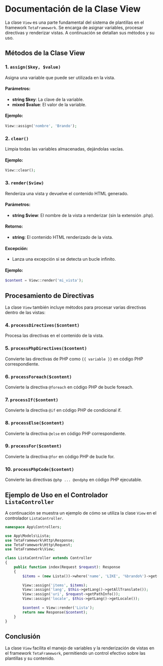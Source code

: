 
# Documentación de la Clase View

La clase `View` es una parte fundamental del sistema de plantillas en el framework `TetaFramework`. Se encarga de asignar variables, procesar directivas y renderizar vistas. A continuación se detallan sus métodos y su uso.

## Métodos de la Clase View

### 1. `assign($key, $value)`
Asigna una variable que puede ser utilizada en la vista.

#### Parámetros:
- **string $key**: La clave de la variable.
- **mixed $value**: El valor de la variable.

#### Ejemplo:
```php
View::assign('nombre', 'Brando');
```

### 2. `clear()`
Limpia todas las variables almacenadas, dejándolas vacías.

#### Ejemplo:
```php
View::clear();
```

### 3. `render($view)`
Renderiza una vista y devuelve el contenido HTML generado.

#### Parámetros:
- **string $view**: El nombre de la vista a renderizar (sin la extensión .php).

#### Retorno:
- **string**: El contenido HTML renderizado de la vista.

#### Excepción:
- Lanza una excepción si se detecta un bucle infinito.

#### Ejemplo:
```php
$content = View::render('mi_vista');
```

## Procesamiento de Directivas

La clase `View` también incluye métodos para procesar varias directivas dentro de las vistas:

### 4. `processDirectives($content)`
Procesa las directivas en el contenido de la vista.

### 5. `processPhpDirectives($content)`
Convierte las directivas de PHP como `{{ variable }}` en código PHP correspondiente.

### 6. `processForeach($content)`
Convierte la directiva `@foreach` en código PHP de bucle foreach.

### 7. `processIf($content)`
Convierte la directiva `@if` en código PHP de condicional if.

### 8. `processElse($content)`
Convierte la directiva `@else` en código PHP correspondiente.

### 9. `processFor($content)`
Convierte la directiva `@for` en código PHP de bucle for.

### 10. `processPhpCode($content)`
Convierte las directivas `@php ... @endphp` en código PHP ejecutable.

## Ejemplo de Uso en el Controlador `ListaController`

A continuación se muestra un ejemplo de cómo se utiliza la clase `View` en el controlador `ListaController`.

```php
namespace App\Controllers;

use App\Models\Lista;
use TetaFramework\Http\Response;
use TetaFramework\Http\Request;
use TetaFramework\View;

class ListaController extends Controller
{
    public function index(Request $request): Response
    {
        $items = (new Lista())->where('name', 'LIKE', '%brando%')->get(Lista::class);
        
        View::assign('items', $items);
        View::assign('lang', $this->getLang()->getAllTranslate());
        View::assign('uri', $request->getPathInfo());
        View::assign('locale', $this->getLang()->getLocale());
        
        $content = View::render('Lista');
        return new Response($content);
    }
}
```

## Conclusión
La clase `View` facilita el manejo de variables y la renderización de vistas en el framework `TetaFramework`, permitiendo un control efectivo sobre las plantillas y su contenido.
